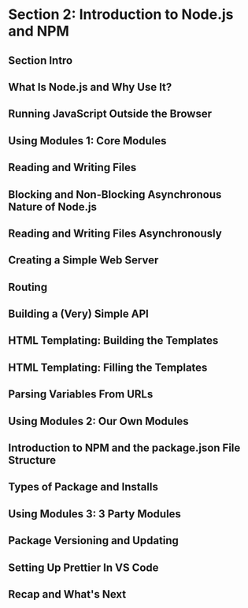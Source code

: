 # Section 2: Introduction to Node.js and NPM 

## Section Intro

## What Is Node.js and Why Use It? 

## Running JavaScript Outside the Browser 

## Using Modules 1: Core Modules 

## Reading and Writing Files 

## Blocking and Non-Blocking Asynchronous Nature of Node.js 

## Reading and Writing Files Asynchronously 

## Creating a Simple Web Server 

## Routing 

## Building a (Very) Simple API 

## HTML Templating: Building the Templates 

## HTML Templating: Filling the Templates 

## Parsing Variables From URLs

## Using Modules 2: Our Own Modules 

## Introduction to NPM and the package.json File Structure 

## Types of Package and Installs 

## Using Modules 3: 3 Party Modules 

## Package Versioning and Updating 

## Setting Up Prettier In VS Code 

## Recap and What's Next 
